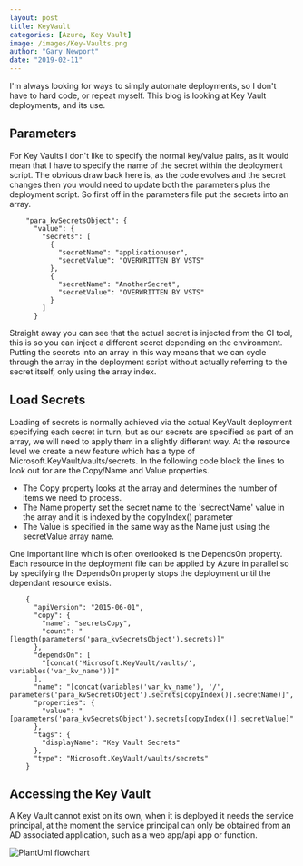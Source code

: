 ```yaml
---
layout: post
title: KeyVault
categories: [Azure, Key Vault]
image: /images/Key-Vaults.png
author: "Gary Newport"
date: "2019-02-11"
---
```


I'm always looking for ways to simply automate deployments, so I don't have to hard code, or repeat myself.
This blog is looking at Key Vault deployments, and its use.

## Parameters

For Key Vaults I don't like to specify the normal key/value pairs, as it would mean that I have to specify the name of the secret within the deployment script.
The obvious draw back here is, as the code evolves and the secret changes then you would need to update both the parameters plus the deployment script.
So first off in the parameters file put the secrets into an array.

```
    "para_kvSecretsObject": {
      "value": {
        "secrets": [
          {
            "secretName": "applicationuser",
            "secretValue": "OVERWRITTEN BY VSTS"
          },
          {
            "secretName": "AnotherSecret",
            "secretValue": "OVERWRITTEN BY VSTS"
          }
        ]
      }
```

Straight away you can see that the actual secret is injected from the CI tool, this is so you can inject a different secret depending on the environment.
Putting the secrets into an array in this way means that we can cycle through the array in the deployment script without actually referring to the secret itself, only using the array index.

## Load Secrets

Loading of secrets is normally achieved via the actual KeyVault deployment specifying each secret in turn, but as our secrets are specified as part of an array, we will need to apply them in a slightly different way.
At the resource level we create a new feature which has a type of Microsoft.KeyVault/vaults/secrets. In the following code block the lines to look out for are the Copy/Name and Value properties.
* The Copy property looks at the array and determines the number of items we need to process.
* The Name property set the secret name to the 'secrectName' value in the array and it is indexed by the copyIndex() parameter
* The Value is specified in the same way as the Name just using the secretValue array name. 

One important line which is often overlooked is the DependsOn property. Each resource in the deployment file can be applied by Azure in parallel so by specifying the DependsOn property stops the deployment until the dependant resource exists. 

```
    {
      "apiVersion": "2015-06-01",
      "copy": {
        "name": "secretsCopy",
        "count": "[length(parameters('para_kvSecretsObject').secrets)]"
      },
      "dependsOn": [
        "[concat('Microsoft.KeyVault/vaults/', variables('var_kv_name'))]"
      ],
      "name": "[concat(variables('var_kv_name'), '/', parameters('para_kvSecretsObject').secrets[copyIndex()].secretName)]",
      "properties": {
        "value": "[parameters('para_kvSecretsObject').secrets[copyIndex()].secretValue]"
      },
      "tags": {
        "displayName": "Key Vault Secrets"
      },
      "type": "Microsoft.KeyVault/vaults/secrets"
    }
```

## Accessing the Key Vault

A Key Vault cannot exist on its own, when it is deployed it needs the service principal, at the moment the service principal can only be obtained from an AD associated application, such as a web app/api app or function.

![PlantUml flowchart](http://www.plantuml.com/plantuml/proxy?cache=no&src=https://raw.github.com/newportg/newportg.github.io/master/assets/KeyVault/keyvault.puml)
